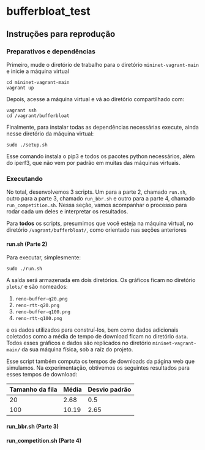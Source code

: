 # bufferbloat_test


## Instruções para reprodução

###  Preparativos e dependências
Primeiro, mude o diretório de trabalho para o diretório `mininet-vagrant-main` e inicie a máquina virtual

```shell
cd mininet-vagrant-main
vagrant up
```

Depois, acesse a máquina virtual e vá ao diretório compartilhado com:
```shell
vagrant ssh
cd /vagrant/bufferbloat
```

Finalmente, para instalar todas as dependências necessárias execute, ainda nesse diretório da máquina virtual:
```shell
sudo ./setup.sh
```

Esse comando instala o pip3 e todos os pacotes python necessários, além do iperf3, que não vem por padrão em muitas das máquinas virtuais.

### Executando

No total, desenvolvemos 3 scripts. Um para a parte 2, chamado `run.sh`, outro para a parte 3, chamado `run_bbr.sh` e outro para a parte 4, chamado `run_competition.sh`. Nessa seção, vamos acompanhar o processo para rodar cada um deles e interpretar os resultados.

Para **todos** os scripts, presumimos que você esteja na máquina virtual, no diretório `/vagrant/bufferbloat/`, como orientado nas seções anteriores

#### run.sh (Parte 2)

Para executar, simplesmente:
```shell
sudo ./run.sh
```

A saída será armazenada em dois diretórios. Os gráficos ficam no diretório `plots/` e são nomeados:
1. `reno-buffer-q20.png`
1. `reno-rtt-q20.png`
1. `reno-buffer-q100.png`
1. `reno-rtt-q100.png`

e os dados utilizados para construí-los, bem como dados adicionais coletados como a média de tempo de download ficam no diretório `data`. Todos esses gráficos e dados são replicados no diretório `mininet-vagrant-main/` da sua máquina física, sob a raíz do projeto.

Esse script também computa os tempos de downloads da página web que simulamos. Na experimentação, obtivemos os seguintes resultados para esses tempos de download:

| Tamanho da fila | Média | Desvio padrão |
|-----------------|-------|----------------|
| 20              | 2.68  | 0.5            |
| 100             | 10.19 | 2.65           |


#### run_bbr.sh (Parte 3)


#### run_competition.sh (Parte 4)

